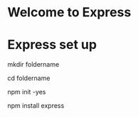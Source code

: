 # Welcome to Express

# Express set up

mkdir foldername

cd foldername

npm init -yes

npm install express